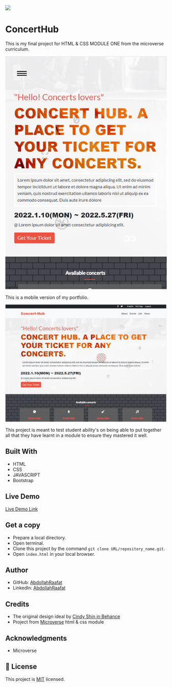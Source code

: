 ![](https://img.shields.io/badge/Microverse-blueviolet)

# ConcertHub

This is my final project for HTML & CSS MODULE ONE from the microverse curriculum.

![screenshot](images/Capture.PNG)

This is a mobile version of my portfolio.

![screenshot](images/Capture-1.PNG)


This project is meant to test student ability's on being able to put together all that they have learnt in a module to ensure they mastered it well.

## Built With

- HTML
- CSS
- JAVASCRIPT
- Bootstrap

## Live Demo

[Live Demo Link](https://abdollahraafat.github.io/ConcertHub/)


## Get a copy

- Prepare a local directory. 
- Open terminal.
- Clone this project by the command `git clone URL/repository_name.git`.
- Open `index.html` in your local browser.

## Author

- GitHub: [AbdollahRaafat](https://github.com/AbdollahRaafat)
- LinkedIn: [AbdollahRaafat](https://www.linkedin.com/in/abdollah-raafat-886059221/)

## Credits

- The original design ideal by [Cindy Shin in Behance](https://www.behance.net/adagio07)
- Project from [Microverse](https://bit.ly/MicroverseTN) html & css module

## Acknowledgments

- Microverse

## 📝 License

This project is [MIT](./MIT.md) licensed.
